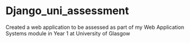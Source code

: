 # Django_uni_assessment
Created a web application to be assessed as part of my Web Application Systems module in Year 1 at University of Glasgow
